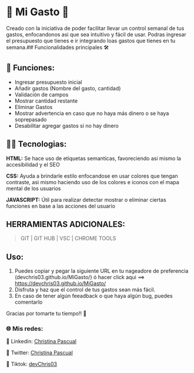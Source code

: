 # 💸 Mi Gasto 💸
Creado con la iniciativa de poder facilitar llevar un control semanal de tus gastos, enfocandonos asi que sea intuitivo y fácil de usar. Podras ingresar el presupuesto que tienes e ir integrando loas gastos que tienes en tu semana.## Funcionalidades principales 🛠️
## 🌠 Funciones:
* Ingresar presupuesto inicial
* Añadir gastos (Nombre del gasto, cantidad)
* Validación de campos
* Mostrar cantidad restante
* Eliminar Gastos
* Mostrar advertencia en caso que no haya más dinero o se haya soprepasado
* Desabilitar agregar gastos si no hay dinero
  
## 👩‍💻 Tecnologias:

**HTML:** Se hace uso de etiquetas semanticas, favoreciendo asi mismo la accesibilidad y el SEO

**CSS:** Ayuda a brindarle estilo enfocandose en usar colores que tengan contraste, asi mismo haciendo uso de los colores e iconos con el mapa mental de los usuarios

**JAVASCRIPT:** Útil para realizar detectar mostrar o eliminar ciertas funciones en base a las acciones del usuario

## HERRAMIENTAS ADICIONALES:
>   GIT  |  GIT HUB  |  VSC  |  CHROME TOOLS

## Uso: 
1. Puedes copiar y pegar la siguiente URL en tu nageadore de preferencia (devchris03.github.io/MiGasto/) ó hacer click aqui ==> https://devchris03.github.io/MiGasto/
2. Disfruta y haz que el control de tus gastos sean más fácil.
3. En caso de tener algún feeadback o que haya algún bug, puedes comentarlo

Gracias por tomarte tu tiempo!! 💜

### :globe_with_meridians: Mis redes:
:nazar_amulet: Linkedin: [Christina Pascual](https://www.linkedin.com/in/christina-pascual/)

:nazar_amulet: Twitter: [Christina Pascual](https://x.com/devchris03)

:nazar_amulet: Tiktok: [devChris03](https://www.tiktok.com/@devchris03?_t=8p5TriBHr3G&_r=1)

